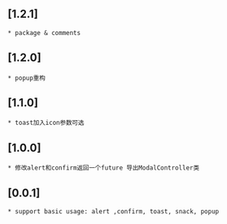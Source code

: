 ## [1.2.1]
    * package & comments

## [1.2.0]
    * popup重构

## [1.1.0]
    * toast加入icon参数可选

## [1.0.0]
    * 修改alert和confirm返回一个future 导出ModalController类

## [0.0.1]
    * support basic usage: alert ,confirm, toast, snack, popup